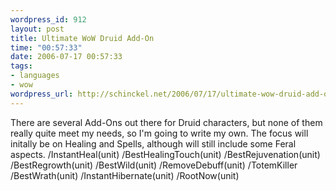 ```yaml
--- 
wordpress_id: 912
layout: post
title: Ultimate WoW Druid Add-On
time: "00:57:33"
date: 2006-07-17 00:57:33
tags: 
- languages
- wow
wordpress_url: http://schinckel.net/2006/07/17/ultimate-wow-druid-add-on/
---
```

There are several Add-Ons out there for Druid characters, but none of them really quite meet my needs, so I'm going to write my own. The focus will initally be on Healing and Spells, although will still include some Feral aspects. /InstantHeal(unit) /BestHealingTouch(unit) /BestRejuvenation(unit) /BestRegrowth(unit) /BestWild(unit) /RemoveDebuff(unit) /TotemKiller /BestWrath(unit) /InstantHibernate(unit) /RootNow(unit) 
